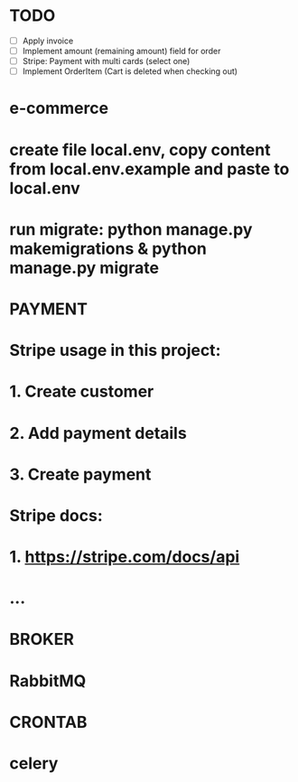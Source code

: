 # TODO
- [ ] Apply invoice
- [ ] Implement amount (remaining amount) field for order
- [ ] Stripe: Payment with multi cards (select one)
- [ ] Implement OrderItem (Cart is deleted when checking out)

# e-commerce
# create file local.env, copy content from local.env.example and paste to local.env
# run migrate: python manage.py makemigrations & python manage.py migrate

# PAYMENT
# Stripe usage in this project:
# 1. Create customer
# 2. Add payment details
# 3. Create payment

# Stripe docs:
# 1. https://stripe.com/docs/api
# ...

# BROKER
# RabbitMQ

# CRONTAB
# celery
